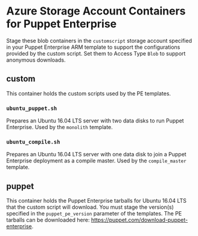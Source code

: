 # Azure Storage Account Containers for Puppet Enterprise

Stage these blob containers in the `customscript` storage account specified in
your Puppet Enterprise ARM template to support the configurations provided by
the custom script.  Set them to Access Type `Blob` to support anonymous
downloads.

## custom

This container holds the custom scripts used by the PE templates.

### `ubuntu_puppet.sh`

Prepares an Ubuntu 16.04 LTS server with two data disks to run Puppet
Enterprise.  Used by the `monolith` template.

### `ubuntu_compile.sh`

Prepares an Ubuntu 16.04 LTS server with one data disk to join a Puppet
Enterprise deployment as a compile master.  Used by the `compile_master`
template.

## puppet

This container holds the Puppet Enterprise tarballs for Ubuntu 16.04 LTS that
the custom script will download.  You must stage the version(s) specified in
the `puppet_pe_version` parameter of the templates.  The PE tarballs can be
downloaded here: https://puppet.com/download-puppet-enterprise.
